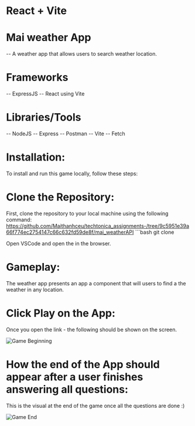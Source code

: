 # React + Vite

# Mai weather App
-- A weather app that allows users to search weather location.

# Frameworks
-- ExpressJS
-- React using Vite 

# Libraries/Tools 
-- NodeJS
-- Express
-- Postman
-- Vite
-- Fetch

# Installation: 
To install and run this game locally, follow these steps:

# Clone the Repository: 
First, clone the repository to your local machine using the following command: https://github.com/Maithanhceu/techtonica_assignments-/tree/9c5951e39a66f774ec2754147c66c632fd59de8f/mai_weatherAPI ```bash git clone

Open VSCode and open the  in the browser.

# Gameplay:
The weather app presents an app a component that will users to find a the weather in any location. 

# Click Play on the App:
Once you open the link - the following should be shown on the screen.

![Game Beginning](https://giphy.com/embed/yiLIvLOHdXgk1mWWug)


# How the end of the App should appear after a user finishes answering all questions:
This is the visual at the end of the game once all the questions are done :) 

![Game End](https://giphy.com/embed/eQmu9tcV2negAFgC8v)

